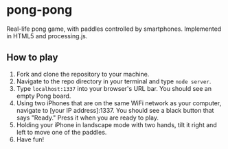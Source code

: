 # pong-pong
Real-life pong game, with paddles controlled by smartphones. Implemented in HTML5 and processing.js.

## How to play
1. Fork and clone the repository to your machine.
2. Navigate to the repo directory in your terminal and type `node server`.
3. Type `localhost:1337` into your browser's URL bar. You should see an empty Pong board.
4. Using two iPhones that are on the same WiFi network as your computer, navigate to [your IP address]:1337. You should see a black button that says "Ready." Press it when you are ready to play.
5. Holding your iPhone in landscape mode with two hands, tilt it right and left to move one of the paddles.
6. Have fun!
